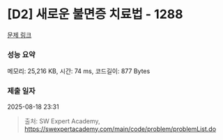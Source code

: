 # [D2] 새로운 불면증 치료법 - 1288 

[문제 링크](https://swexpertacademy.com/main/code/problem/problemDetail.do?contestProbId=AV18_yw6I9MCFAZN) 

### 성능 요약

메모리: 25,216 KB, 시간: 74 ms, 코드길이: 877 Bytes

### 제출 일자

2025-08-18 23:31



> 출처: SW Expert Academy, https://swexpertacademy.com/main/code/problem/problemList.do